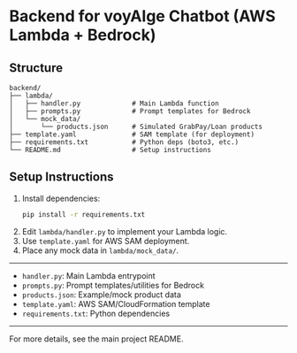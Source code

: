 # Backend for voyAIge Chatbot (AWS Lambda + Bedrock)

## Structure

```
backend/
├── lambda/
│   ├── handler.py             # Main Lambda function
│   ├── prompts.py             # Prompt templates for Bedrock
│   └── mock_data/
│       └── products.json      # Simulated GrabPay/Loan products
├── template.yaml              # SAM template (for deployment)
├── requirements.txt           # Python deps (boto3, etc.)
└── README.md                  # Setup instructions
```

## Setup Instructions

1. Install dependencies:
   ```sh
   pip install -r requirements.txt
   ```
2. Edit `lambda/handler.py` to implement your Lambda logic.
3. Use `template.yaml` for AWS SAM deployment.
4. Place any mock data in `lambda/mock_data/`.

---

- `handler.py`: Main Lambda entrypoint
- `prompts.py`: Prompt templates/utilities for Bedrock
- `products.json`: Example/mock product data
- `template.yaml`: AWS SAM/CloudFormation template
- `requirements.txt`: Python dependencies

---

For more details, see the main project README. 